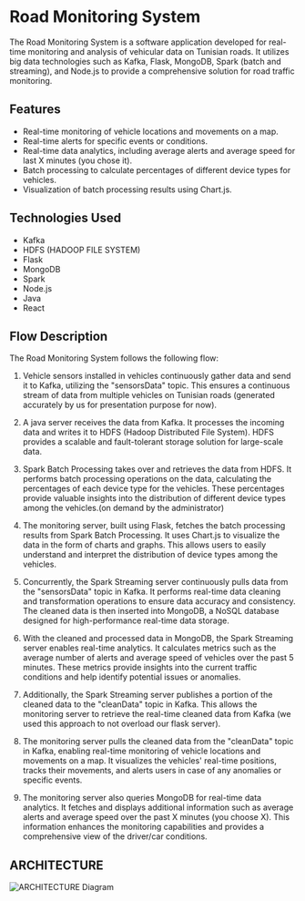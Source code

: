 # Road Monitoring System

The Road Monitoring System is a software application developed for real-time monitoring and analysis of vehicular data on Tunisian roads. It utilizes big data technologies such as Kafka, Flask, MongoDB, Spark (batch and streaming), and Node.js to provide a comprehensive solution for road traffic monitoring.

## Features

- Real-time monitoring of vehicle locations and movements on a map.
- Real-time alerts for specific events or conditions.
- Real-time data analytics, including average alerts and average speed for last X minutes (you chose it).
- Batch processing to calculate percentages of different device types for vehicles.
- Visualization of batch processing results using Chart.js.

## Technologies Used

- Kafka
- HDFS (HADOOP FILE SYSTEM)
- Flask
- MongoDB
- Spark
- Node.js
- Java
- React

## Flow Description

The Road Monitoring System follows the following flow:

1. Vehicle sensors installed in vehicles continuously gather data and send it to Kafka, utilizing the "sensorsData" topic. This ensures a continuous stream of data from multiple vehicles on Tunisian roads (generated accurately by us for presentation purpose for now).

2. A java server receives the data from Kafka. It processes the incoming data and writes it to HDFS (Hadoop Distributed File System). HDFS provides a scalable and fault-tolerant storage solution for large-scale data.

3. Spark Batch Processing takes over and retrieves the data from HDFS. It performs batch processing operations on the data, calculating the percentages of each device type for the vehicles. These percentages provide valuable insights into the distribution of different device types among the vehicles.(on demand by the administrator)

4. The monitoring server, built using Flask, fetches the batch processing results from Spark Batch Processing. It uses Chart.js to visualize the data in the form of charts and graphs. This allows users to easily understand and interpret the distribution of device types among the vehicles.

5. Concurrently, the Spark Streaming server continuously pulls data from the "sensorsData" topic in Kafka. It performs real-time data cleaning and transformation operations to ensure data accuracy and consistency. The cleaned data is then inserted into MongoDB, a NoSQL database designed for high-performance real-time data storage.

6. With the cleaned and processed data in MongoDB, the Spark Streaming server enables real-time analytics. It calculates metrics such as the average number of alerts and average speed of vehicles over the past 5 minutes. These metrics provide insights into the current traffic conditions and help identify potential issues or anomalies.

7. Additionally, the Spark Streaming server publishes a portion of the cleaned data to the "cleanData" topic in Kafka. This allows the monitoring server to retrieve the real-time cleaned data from Kafka (we used this approach to not overload our flask server).

8. The monitoring server pulls the cleaned data from the "cleanData" topic in Kafka, enabling real-time monitoring of vehicle locations and movements on a map. It visualizes the vehicles' real-time positions, tracks their movements, and alerts users in case of any anomalies or specific events.

9. The monitoring server also queries MongoDB for real-time data analytics. It fetches and displays additional information such as average alerts and average speed over the past X minutes (you choose X). This information enhances the monitoring capabilities and provides a comprehensive view of the driver/car conditions.


## ARCHITECTURE
![ARCHITECTURE Diagram](https://i.ibb.co/Y0cF56h/Screenshot-from-2023-05-12-00-42-10.png)
